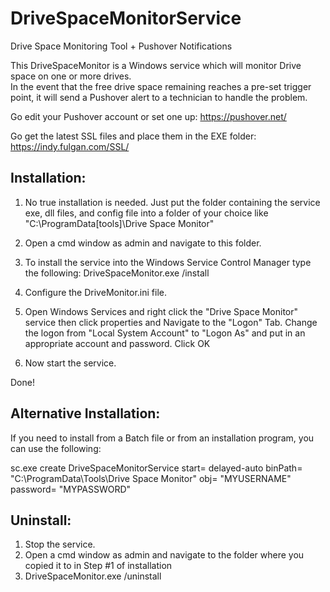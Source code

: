 # DriveSpaceMonitorService
Drive Space Monitoring Tool + Pushover Notifications

This DriveSpaceMonitor is a Windows service which will monitor Drive space on one or more drives.  
In the event that the free drive space remaining reaches a pre-set trigger point, it will send a 
Pushover alert to a technician to handle the problem.


Go edit your Pushover account or set one up:
https://pushover.net/

Go get the latest SSL files and place them in the EXE folder:
https://indy.fulgan.com/SSL/




Installation:
-
1) No true installation is needed.  Just put the folder containing the service exe, dll files, and config file
   into a folder of your choice like "C:\ProgramData\[tools]\Drive Space Monitor" 

2) Open a cmd window as admin and navigate to this folder.

3) To install the service into the Windows Service Control Manager type the following:
   DriveSpaceMonitor.exe /install
   
4) Configure the DriveMonitor.ini file.

5) Open Windows Services and right click the "Drive Space Monitor" service then click properties and
   Navigate to the "Logon" Tab.  Change the logon from "Local System Account" to "Logon As" and put in 
   an appropriate account and password. Click OK
   
6) Now start the service.

Done!


Alternative Installation:
-
If you need to install from a Batch file or from an installation program, you can use the following:

sc.exe create DriveSpaceMonitorService start= delayed-auto binPath= "C:\ProgramData\Tools\Drive Space Monitor" obj= "MYUSERNAME" password= "MYPASSWORD"


Uninstall:
-
1) Stop the service.
2) Open a cmd window as admin and navigate to the folder where you copied it to in Step #1 of installation
3) DriveSpaceMonitor.exe /uninstall
